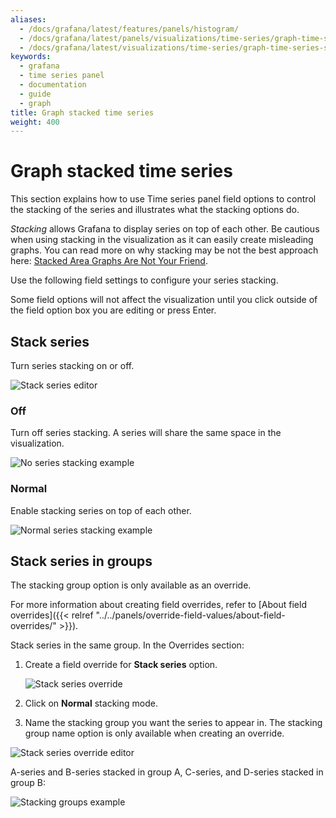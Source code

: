 ```yaml
---
aliases:
  - /docs/grafana/latest/features/panels/histogram/
  - /docs/grafana/latest/panels/visualizations/time-series/graph-time-series-stacking/
  - /docs/grafana/latest/visualizations/time-series/graph-time-series-stacking/
keywords:
  - grafana
  - time series panel
  - documentation
  - guide
  - graph
title: Graph stacked time series
weight: 400
---
```


# Graph stacked time series

This section explains how to use Time series panel field options to control the stacking of the series and illustrates what the stacking options do.

_Stacking_ allows Grafana to display series on top of each other. Be cautious when using stacking in the visualization as it can easily create misleading graphs. You can read more on why stacking may be not the best approach here: [Stacked Area Graphs Are Not Your Friend](https://everydayanalytics.ca/2014/08/stacked-area-graphs-are-not-your-friend.html).

Use the following field settings to configure your series stacking.

Some field options will not affect the visualization until you click outside of the field option box you are editing or press Enter.

## Stack series

Turn series stacking on or off.

![Stack series editor](/static/img/docs/time-series-panel/stack-series-editor-8-0.png)

### Off

Turn off series stacking. A series will share the same space in the visualization.

![No series stacking example](/static/img/docs/time-series-panel/stacking-off-8-0.png)

### Normal

Enable stacking series on top of each other.

![Normal series stacking example](/static/img/docs/time-series-panel/stacking-normal-8-0.png)

## Stack series in groups

The stacking group option is only available as an override.

For more information about creating field overrides, refer to [About field overrides]({{< relref "../../panels/override-field-values/about-field-overrides/" >}}).

Stack series in the same group. In the Overrides section:

1. Create a field override for **Stack series** option.

   ![Stack series override](/static/img/docs/time-series-panel/stacking-override-default-8-0.png)

1. Click on **Normal** stacking mode.
1. Name the stacking group you want the series to appear in. The stacking group name option is only available when creating an override.

![Stack series override editor](/static/img/docs/time-series-panel/stack-series-override-editor-8-0.png)

A-series and B-series stacked in group A, C-series, and D-series stacked in group B:

![Stacking groups example](/static/img/docs/time-series-panel/stack-series-groups-8-0.png)
